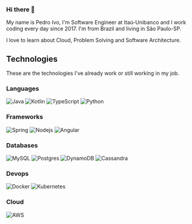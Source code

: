 ### Hi there 👋

My name is Pedro Ivo, I'm Software Engineer at Itaú-Unibanco and I work coding every day since 2017.
I'm from Brazil and living in São Paulo-SP.

I love to learn about Cloud, Problem Solving and Software Architecture.

## Technologies

These are the technologies I've already work or still working in my job.

### Languages

![Java](https://img.shields.io/badge/-Java-007396?style=for-the-badge&logo=java)
![Kotlin](https://img.shields.io/badge/kotlin-%230095D5.svg?&style=for-the-badge&logo=kotlin&logoColor=white)
![TypeScript](https://img.shields.io/badge/-TypeScript-ffa500?style=for-the-badge&logo=typescript)
![Python](https://img.shields.io/badge/python%20-%2314354C.svg?&style=for-the-badge&logo=python&logoColor=white)

### Frameworks

![Spring](https://img.shields.io/badge/-Spring-6DB33F?style=for-the-badge&logo=spring&logoColor=white)
![Nodejs](https://img.shields.io/badge/-Nodejs-339933?style=for-the-badge&logo=Node.js&logoColor=white)
![Angular](https://img.shields.io/badge/-Angular-DD0031?style=for-the-badge&logo=angular)

### Databases

![MySQL](https://img.shields.io/badge/-MySQL-4479A1?style=for-the-badge&logo=mysql&logoColor=white)
![Postgres](https://img.shields.io/badge/postgres-%23316192.svg?&style=for-the-badge&logo=postgresql&logoColor=white)
![DynamoDB](https://img.shields.io/badge/DynamoDB%20-%23FF9900.svg?&style=for-the-badge&logo=amazon-aws&logoColor=white)
![Cassandra](https://img.shields.io/badge/Cassandra%20-%23D42029.svg?&style=for-the-badge&logo=apache&logoColor=white)

### Devops

![Docker](https://img.shields.io/badge/-Docker-2496ED?style=for-the-badge&logo=docker&logoColor=white)
![Kubernetes](https://img.shields.io/badge/kubernetes%20-%23326ce5.svg?&style=for-the-badge&logo=kubernetes&logoColor=white)

### Cloud

![AWS](https://img.shields.io/badge/AWS%20-%23FF9900.svg?&style=for-the-badge&logo=amazon-aws&logoColor=white)

<!--
**freemanpivo/freemanpivo** is a ✨ _special_ ✨ repository because its `README.md` (this file) appears on your GitHub profile.

Here are some ideas to get you started:

- 🔭 I’m currently working on ...
- 🌱 I’m currently learning ...
- 👯 I’m looking to collaborate on ...
- 🤔 I’m looking for help with ...
- 💬 Ask me about ...
- 📫 How to reach me: ...
- 😄 Pronouns: ...
- ⚡ Fun fact: ...
-->
